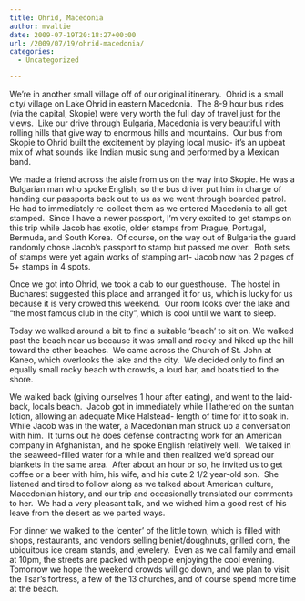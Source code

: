 ```yaml
---
title: Ohrid, Macedonia
author: mvaltie
date: 2009-07-19T20:18:27+00:00
url: /2009/07/19/ohrid-macedonia/
categories:
  - Uncategorized

---
```

We&#8217;re in another small village off of our original itinerary.  Ohrid is a small  city/ village on Lake Ohrid in eastern Macedonia.  The 8-9 hour bus rides (via the capital, Skopie) were very worth the full day of travel just for the views.  Like our drive through Bulgaria, Macedonia is very beautiful with rolling hills that give way to enormous hills and mountains.  Our bus from Skopie to Ohrid built the excitement by playing local music- it&#8217;s an upbeat mix of what sounds like Indian music sung and performed by a Mexican band.

We made a friend across the aisle from us on the way into Skopie. He was a Bulgarian man who spoke English, so the bus driver put him in charge of handing our passports back out to us as we went through boarded patrol.  He had to immediately re-collect them as we entered Macedonia to all get stamped.  Since I have a newer passport, I&#8217;m very excited to get stamps on this trip while Jacob has exotic, older stamps from Prague, Portugal, Bermuda, and South Korea.  Of course, on the way out of Bulgaria the guard randomly chose Jacob&#8217;s passport to stamp but passed me over.  Both sets of stamps were yet again works of stamping art- Jacob now has 2 pages of 5+ stamps in 4 spots.

Once we got into Ohrid, we took a cab to our guesthouse.  The hostel in Bucharest suggested this place and arranged it for us, which is lucky for us because it is very crowed this weekend.  Our room looks over the lake and &#8220;the most famous club in the city&#8221;, which is cool until we want to sleep.

Today we walked around a bit to find a suitable &#8216;beach&#8217; to sit on. We walked past the beach near us because it was small and rocky and hiked up the hill toward the other beaches.  We came across the Church of St. John at Kaneo, which overlooks the lake and the city.  We decided only to find an equally small rocky beach with crowds, a loud bar, and boats tied to the shore.

We walked back (giving ourselves 1 hour after eating), and went to the laid-back, locals beach.  Jacob got in immediately while I lathered on the suntan lotion, allowing an adequate Mike Halstead- length of time for it to soak in.  While Jacob was in the water, a Macedonian man struck up a conversation with him.  It turns out he does defense contracting work for an American company in Afghanistan, and he spoke English relatively well.  We talked in the seaweed-filled water for a while and then realized we&#8217;d spread our blankets in the same area.  After about an hour or so, he invited us to get coffee or a beer with him, his wife, and his cute 2 1/2 year-old son.  She listened and tired to follow along as we talked about American culture, Macedonian history, and our trip and occasionally translated our comments to her.  We had a very pleasant talk, and we wished him a good rest of his leave from the desert as we parted ways.

For dinner we walked to the &#8216;center&#8217; of the little town, which is filled with shops, restaurants, and vendors selling beniet/doughnuts, grilled corn, the ubiquitous ice cream stands, and jewelery.  Even as we call family and email at 10pm, the streets are packed with people enjoying the cool evening.  Tomorrow we hope the weekend crowds will go down, and we plan to visit the Tsar&#8217;s fortress, a few of the 13 churches, and of course spend more time at the beach.